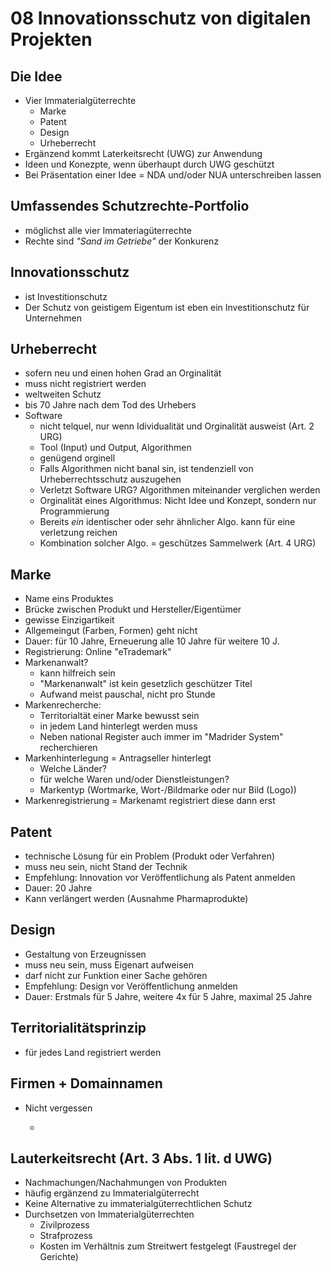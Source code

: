 # 08 Innovationsschutz von digitalen Projekten

## Die Idee

* Vier Immaterialgüterrechte
  * Marke
  * Patent
  * Design
  * Urheberrecht
* Ergänzend kommt Laterkeitsrecht \(UWG\) zur Anwendung
* Ideen und Konezpte, wenn überhaupt durch UWG geschützt
* Bei Präsentation einer Idee = NDA und/oder NUA unterschreiben lassen

## Umfassendes Schutzrechte-Portfolio

* möglichst alle vier Immateriagüterrechte
* Rechte sind _"Sand im Getriebe"_ der Konkurenz

## Innovationsschutz

* ist Investitionschutz
* Der Schutz von geistigem Eigentum ist eben ein Investitionschutz für Unternehmen

## Urheberrecht

* sofern neu und einen hohen Grad an Orginalität
* muss nicht registriert werden
* weltweiten Schutz
* bis 70 Jahre nach dem Tod des Urhebers
* Software
  * nicht telquel, nur wenn Idividualität und Orginalität ausweist \(Art. 2 URG\)
  * Tool \(Input\) und Output, Algorithmen
  * genügend orginell
  * Falls Algorithmen nicht banal sin, ist tendenziell von Urheberrechtsschutz auszugehen
  * Verletzt Software URG? Algorithmen miteinander verglichen werden
  * Orginalität eines Algorithmus: Nicht Idee und Konzept, sondern nur Programmierung
  * Bereits _ein_ identischer oder sehr ähnlicher Algo. kann für eine verletzung reichen
  * Kombination solcher Algo. = geschützes Sammelwerk \(Art. 4 URG\)

## Marke

* Name eins Produktes
* Brücke zwischen Produkt und Hersteller/Eigentümer
* gewisse Einzigartikeit
* Allgemeingut \(Farben, Formen\) geht nicht
* Dauer: für 10 Jahre, Erneuerung alle 10 Jahre für weitere 10 J.
* Registrierung: Online "eTrademark"
* Markenanwalt?
  * kann hilfreich sein
  * "Markenanwalt" ist kein gesetzlich geschützer Titel
  * Aufwand meist pauschal, nicht pro Stunde
* Markenrecherche:
  * Territorialtät einer Marke bewusst sein
  * in jedem Land hinterlegt werden muss
  * Neben national Register auch immer im "Madrider System" recherchieren
* Markenhinterlegung = Antragseller hinterlegt
  * Welche Länder?
  * für welche Waren und/oder Dienstleistungen?
  * Markentyp \(Wortmarke, Wort-/Bildmarke oder nur Bild \(Logo\)\)
* Markenregistrierung = Markenamt registriert diese dann erst

## Patent

* technische Lösung für ein Problem \(Produkt oder Verfahren\)
* muss neu sein, nicht Stand der Technik
* Empfehlung: Innovation vor Veröffentlichung als Patent anmelden
* Dauer: 20 Jahre
* Kann verlängert werden \(Ausnahme Pharmaprodukte\)

## Design

* Gestaltung von Erzeugnissen
* muss neu sein, muss Eigenart aufweisen
* darf nicht zur Funktion einer Sache gehören
* Empfehlung: Design vor Veröffentlichung anmelden
* Dauer: Erstmals für 5 Jahre, weitere 4x für 5 Jahre, maximal 25 Jahre

## Territorialitätsprinzip

* für jedes Land registriert werden

## Firmen + Domainnamen

* Nicht vergessen

  -

## Lauterkeitsrecht \(Art. 3 Abs. 1 lit. d UWG\)

* Nachmachungen/Nachahmungen von Produkten
* häufig ergänzend zu Immaterialgüterrecht
* Keine Alternative zu immaterialgüterrechtlichen Schutz
* Durchsetzen von Immaterialgüterrechten
  * Zivilprozess
  * Strafprozess
  * Kosten im Verhältnis zum Streitwert festgelegt \(Faustregel der Gerichte\)

